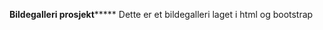 **************Bildegalleri prosjekt*******************
Dette er et bildegalleri laget i html og bootstrap
